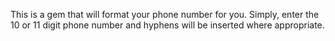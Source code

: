 This is a gem that will format your phone number for you.
Simply, enter the 10 or 11 digit phone number 
and hyphens will be inserted where appropriate.